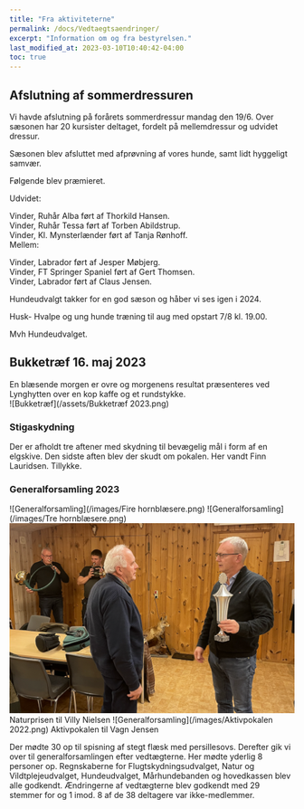 ```yaml
---
title: "Fra aktiviteterne"
permalink: /docs/Vedtaegtsaendringer/
excerpt: "Information om og fra bestyrelsen."
last_modified_at: 2023-03-10T10:40:42-04:00
toc: true
---
```

## Afslutning af sommerdressuren
Vi havde afslutning på forårets sommerdressur mandag den 19/6.
Over sæsonen har 20 kursister deltaget, fordelt på mellemdressur og udvidet dressur.
 
Sæsonen blev afsluttet med afprøvning af vores hunde, samt lidt hyggeligt samvær.
 
Følgende blev præmieret.
 
Udvidet:
 
Vinder, Ruhår Alba ført af Thorkild Hansen.  
Vinder, Ruhår Tessa ført af Torben Abildstrup.   
Vinder, Kl. Mynsterlænder ført af Tanja Rønhoff.  
Mellem:
 
Vinder, Labrador ført af Jesper Møbjerg.  
Vinder, FT Springer Spaniel ført af Gert Thomsen.   
Vinder, Labrador ført af Claus Jensen.   
 
Hundeudvalgt takker for en god sæson og håber vi ses igen i 2024.
 
Husk- Hvalpe og ung hunde træning til aug med opstart 7/8 kl. 19.00.
 
Mvh
Hundeudvalget.
## Bukketræf 16. maj 2023
En blæsende morgen er ovre og morgenens resultat præsenteres ved Lynghytten over en kop kaffe og et rundstykke.   
![Bukketræf](/assets/Bukketræf 2023.png)
### Stigaskydning
Der er afholdt tre aftener med skydning til bevægelig mål i form af en elgskive.
Den sidste aften blev der skudt om pokalen. Her vandt Finn Lauridsen. Tillykke.

### Generalforsamling 2023
![Generalforsamling](/images/Fire hornblæsere.png)
![Generalforsamling](/images/Tre hornblæsere.png)
![Generalforsamling](/images/Naturpris2022.png)
Naturprisen til Villy Nielsen
![Generalforsamling](/images/Aktivpokalen 2022.png)
Aktivpokalen til Vagn Jensen

Der mødte 30 op til spisning af stegt flæsk med persillesovs.
Derefter gik vi over til generalforsamlingen efter vedtægterne. Her mødte yderlig 8 personer op.
Regnskaberne for Flugtskydningsudvalget, Natur og Vildtplejeudvalget, Hundeudvalget, Mårhundebanden og hovedkassen blev alle godkendt. Ændringerne af vedtægterne blev godkendt med 29 stemmer for og 1 imod. 8 af de 38 deltagere var ikke-medlemmer.
